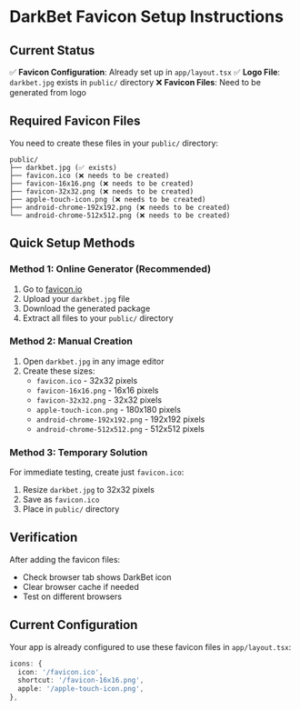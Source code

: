 # DarkBet Favicon Setup Instructions

## Current Status

✅ **Favicon Configuration**: Already set up in `app/layout.tsx`
✅ **Logo File**: `darkbet.jpg` exists in `public/` directory
❌ **Favicon Files**: Need to be generated from logo

## Required Favicon Files

You need to create these files in your `public/` directory:

```
public/
├── darkbet.jpg (✅ exists)
├── favicon.ico (❌ needs to be created)
├── favicon-16x16.png (❌ needs to be created)
├── favicon-32x32.png (❌ needs to be created)
├── apple-touch-icon.png (❌ needs to be created)
├── android-chrome-192x192.png (❌ needs to be created)
└── android-chrome-512x512.png (❌ needs to be created)
```

## Quick Setup Methods

### Method 1: Online Generator (Recommended)

1. Go to [favicon.io](https://favicon.io/favicon-generator/)
2. Upload your `darkbet.jpg` file
3. Download the generated package
4. Extract all files to your `public/` directory

### Method 2: Manual Creation

1. Open `darkbet.jpg` in any image editor
2. Create these sizes:
   - `favicon.ico` - 32x32 pixels
   - `favicon-16x16.png` - 16x16 pixels
   - `favicon-32x32.png` - 32x32 pixels
   - `apple-touch-icon.png` - 180x180 pixels
   - `android-chrome-192x192.png` - 192x192 pixels
   - `android-chrome-512x512.png` - 512x512 pixels

### Method 3: Temporary Solution

For immediate testing, create just `favicon.ico`:

1. Resize `darkbet.jpg` to 32x32 pixels
2. Save as `favicon.ico`
3. Place in `public/` directory

## Verification

After adding the favicon files:

- Check browser tab shows DarkBet icon
- Clear browser cache if needed
- Test on different browsers

## Current Configuration

Your app is already configured to use these favicon files in `app/layout.tsx`:

```typescript
icons: {
  icon: '/favicon.ico',
  shortcut: '/favicon-16x16.png',
  apple: '/apple-touch-icon.png',
},
```
